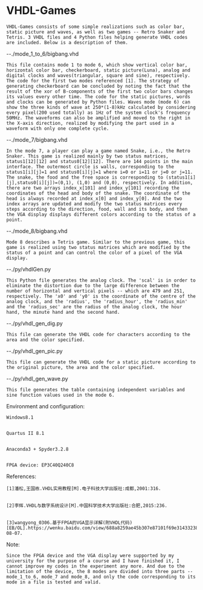 # VHDL-Games


    VHDL-Games consists of some simple realizations such as color bar, static picture and waves, as well as two games -- Retro Snaker and Tetris. 3 VHDL files and 4 Python files helping generate VHDL codes are included. Below is a description of them.



--./mode_1_to_6/bigbang.vhd
    
    This file contains mode 1 to mode 6, which show vertical color bar, horizontal color bar, checkerboard, static picture(Luna), analog and digital clocks and waves(triangular, square and sine), respectively. The code for the first two modes referenced [1]. The strategy of generating checkerboard can be concluded by noting the fact that the result of the xor of B-components of the first two color bars changes its values every other time. The code for the static pictures, words and clocks can be generated by Python files. Waves mode (mode 6) can show the three kinds of wave at 250*(1-8)kHz calculated by considering every pixel(200 used totally) as 1Hz of the system clock's frequency 50MHz. The waveforms can also be amplified and moved to the right in the X-axis direction, realized by modifying the part used in a waveform with only one complete cycle.
    


--./mode_7/bigbang.vhd
    
    In the mode 7, a player can play a game named Snake, i.e., the Retro Snaker. This game is realized mainly by two status matrices, status1[12][12] and status0[12][12]. There are 144 points in the main interface. The outermost circle is walls, corresponding to the status1[i][j]=1 and status0[i][j]=1 where i=0 or i=11 or j=0 or j=11. The snake, the food and the free space is corresponding to (status1[i][j],status0[i][j])=(0,1), (1,0) and (0,0), respectively. In addition, there are two arrays index_x[101] and index_y[101] recording the coordinates of the head and body of the snake. The coordinate of the head is always recorded at index_x[0] and index_y[0]. And the two index arrays are updated and modify the two status matrices every steps according to the direction, food, wall and its body, and then the VGA display displays different colors according to the status of a point.
    


--./mode_8/bigbang.vhd
    
    Mode 8 describes a Tetris game. Similar to the previous game, this game is realized using two status matrices which are modified by the status of a point and can control the color of a pixel of the VGA display.
    


--./py/vhdlGen.py
    
    This Python file generates the analog clock. The 'scal' is in order to eliminate the distortion due to the large difference between the number of horizontal and vertical pixels -- which are 479 and 251, respectively. The 'x0' and 'y0' is the coordinate of the centre of the analog clock, and the 'radius', the 'radius_hour', the 'radius_min' and the 'radius_sec' are the radius of the analog clock, the hour hand, the minute hand and the second hand.
    


--./py/vhdl_gen_dig.py
    
    This file can generate the VHDL code for characters according to the area and the color specified.



--./py/vhdl_gen_pic.py
    
    This file can generate the VHDL code for a static picture according to the original picture, the area and the color specified.



--./py/vhdl_gen_wave.py
    
    This file generates the table containing independent variables and sine function values used in the mode 6.




Environment and configuration:


    Windows8.1


    Quartus II 8.1


    Anaconda3 + Spyder3.2.8


    FPGA device: EP3C40Q240C8




References:


    [1]潘松,王国栋.VHDL实用教程[M].电子科技大学出版社:成都,2001:316.


    [2]李辉.VHDL与数字系统设计[M].中国科学技术大学出版社:合肥,2015:236. 


    [3]wangyong_0306.基于FPGA的VGA显示详解(附VHDL代码)[EB/OL].https://wenku.baidu.com/view/688a8259ae45b307e87101f69e3143323868f50a.html,2018-08-07.




Note:


    Since the FPGA device and the VGA display were supported by my university for the purpose of a course and I have finished it, I cannot improve my codes in the experiment any more. And due to the limitation of the device, the 8 modes are divided into three parts -- mode_1_to_6, mode_7 and mode_8, and only the code corresponding to its mode in a file is tested and valid.

